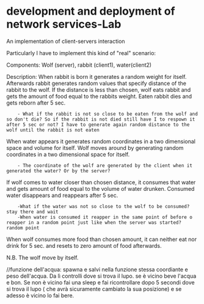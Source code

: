# development and deployment of network services-Lab
 An implementation of client-servers interaction

Particularly I have to implement this kind of "real" scenario:

Components: Wolf (server), rabbit (client1), water(client2)

Description: When rabbit is born it generates a random weight for itself. Afterwards rabbit generates random values that specify distance of the rabbit to the wolf. If the distance is less than chosen, wolf eats rabbit and gets the amount of food equal to the rabbits weight. Eaten rabbit dies and gets reborn after 5 sec.

        - What if the rabbit is not so close to be eaten from the wolf and so don't die? So if the rabbit is not died still have I to respown it after 5 sec or not? I have to generate again random distance to the wolf until the rabbit is not eaten



 When water appears it generates random coordinates in a two dimensional space and volume for itself. Wolf moves around by generating random coordinates in a two dimensional space for itself.
    
        - The coordinate of the wolf are generated by the client when it generated the water? Or by the server? 
 
  If wolf comes to water closer than chosen distance, it consumes that water and gets amount of food equal to the volume of water drunken. Consumed water disappears and reappears after 5 sec.

        -What if the water was not so close to the wolf to be consumed? stay there and wait
        -When water is consumed it reapper in the same point of before o reapper in a random point just like when the server was started? random point
  
   When wolf consumes more food than chosen amount, it can neither eat nor drink for 5 sec. and resets to zero amount of food afterwards.


   N.B. The wolf move by itself.



   //funzione dell'acqua: spawna e salvi nella funzione stessa coordiante e peso dell'acqua. Da lì controlli dove si trova il lupo. se è vicino beve l'acqua e bon. Se non è vicino fai una sleep e fai ricontrollare dopo 5 secondi dove si trova il lupo ( che avrà sicuramente cambiato la sua posizione) e se adesso è vicino lo fai bere. 